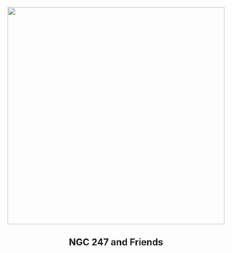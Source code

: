 
<p align="center"><img src="https://apod.nasa.gov/apod/image/2409/NGC247-Hag-Ben1024.JPG" width="500" height="500"></p>
<h2 align="center"> NGC 247 and Friends </h2>
